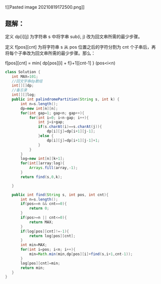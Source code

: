 ![[Pasted image 20210819172500.png]]
## 题解：
定义 dp[i][j] 为字符串 s 中将字串 sub(i, j) 改为回文串所需的最少步骤。

定义 f[pos][cnt] 为将字符串 s 从 pos 位置之后的字符分割为 cnt 个子串后，再将每个子串改为回文串所需的最少步骤。那么：

 f[pos][cnt] = min{ dp[pos][i] + f[i+1][cnt-1] } (pos<i<n)
 ```java
 class Solution {
    int MAX=101;
    //回文字串dp数组
    int[][]dp;
    //备忘录
    int[][]log;
    public int palindromePartition(String s, int k) {
        int n=s.length();
        dp=new int[n][n];
        for(int gap=1; gap<n; gap++){
            for(int i=0; i<n-gap; i++){
                int j=i+gap;
                if(s.charAt(i)==s.charAt(j)){
                    dp[i][j]=dp[i+1][j-1];
                }else {
                    dp[i][j]=dp[i+1][j-1]+1;
                }
            }
        }
        log=new int[n][k+1];
        for(int[]array:log){
            Arrays.fill(array,-1);
        }
        return find(s,0,k);

    }

    public int find(String s, int pos, int cnt){
        int n=s.length();
        if(pos==n && cnt==0){
            return 0;
        }
        if(pos>=n || cnt<=0){
            return MAX;
        }
        if(log[pos][cnt]!=-1){
            return log[pos][cnt];
        }
        int min=MAX;
        for(int i=pos; i<n; i++){
            min=Math.min(min,dp[pos][i]+find(s,i+1,cnt-1));
        }
        log[pos][cnt]=min;
        return min;
    }
}
 ```
